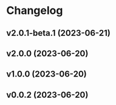 # Changelog

<!--next-version-placeholder-->

## v2.0.1-beta.1 (2023-06-21)



## v2.0.0 (2023-06-20)



## v1.0.0 (2023-06-20)



## v0.0.2 (2023-06-20)


